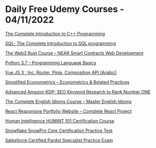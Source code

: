 # Daily Free Udemy Courses - 04/11/2022

[The Complete Introduction to C++ Programming](https://www.udemy.com/course/the-complete-introduction-to-c-programming/?couponCode=7D5DFB404218E380A149)
[SQL- The Complete Introduction to SQL programming](https://www.udemy.com/course/sql-the-complete-introduction-to-sql-programming/?couponCode=51A1B8B82732C90585EA)
[The Web3 Rust Course – NEAR Smart Contracts Web Development](https://www.udemy.com/course/the-web3-rust-course-near-smart-contracts-web-development/?couponCode=6038D9558C8EFB95C213)
[Python 3.7 – Programming Language Basics](https://www.udemy.com/course/python-programming-language-basics/?couponCode=802A86480AE5B62C921B)
[Vue JS 3 : Inc. Router, Pinia, Composition API (Arabic)](https://www.udemy.com/course/vue3-include-router-pinia-composition-api-arabic/?couponCode=DCA840239D56A97831E5)
[Simplified Econometrics – Econometrics & Related Practices](https://www.udemy.com/course/simple-econometrics/?couponCode=ECONOMETRICS5)
[Advanced Amazon KDP: SEO Keyword Research to Rank Number ONE](https://www.udemy.com/course/advanced-amazon-kdp-seo-keyword-research-to-rank-number-one/?couponCode=KDP-SEO-22)
[The Complete English Idioms Course – Master English Idioms](https://www.udemy.com/course/the-complete-english-idioms-course-master-english-idioms/?couponCode=0A5FDD2942BE3DDCFF3E)
[React Responsive Portfolio Website – Complete React Project](https://www.udemy.com/course/react-responsive-portfolio-website-complete-react-project/?couponCode=FF5D3D8D79DBEE37C012)
[Human Intelligence HUMINT 101 Certification Course](https://www.udemy.com/course/human-intelligence-humint-101-certificate-course/?couponCode=4824250690B5DC6C00E4)
[Snowflake SnowPro Core Certification Practice Test](https://www.udemy.com/course/snowflake-snowpro-core-certification-practice-test-x/?couponCode=41E0272F57D1AE2581F1)
[Salesforce Certified Pardot Specialist Practice Exam](https://www.udemy.com/course/salesforce-certified-pardot-specialist-practice-exam-t/?couponCode=C4E1DB3085B3D828F459)
